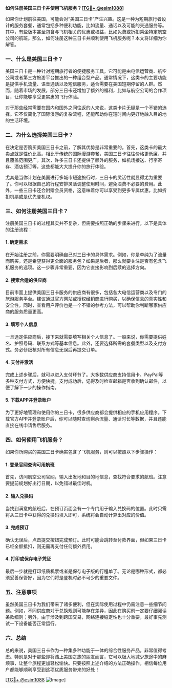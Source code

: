 **如何注册美国三日卡并使用飞机服务？[[TG💪+ @esim1088](https://t.me/s/esim1088)]**

如果你计划前往美国，可能会对“美国三日卡”产生兴趣。这是一种为短期旅行者设计的服务套餐，通常包括多种便利功能，比如流量、通话以及可能的交通服务等。其中，有些版本甚至包含与飞机相关的优惠或权益，比如免费或折扣乘坐特定航空公司的航班。那么，如何注册这种三日卡并顺利使用飞机服务呢？本文将详细为你解答。

### 一、什么是美国三日卡？

美国三日卡是一种针对短期旅行者的便捷服务工具。它可能是由电信运营商、航空公司或者第三方旅游平台推出的一种组合型产品。通常情况下，这类卡的主要功能是提供手机流量、语音通话以及短信服务，适合需要在美国短期停留的人群。然而，随着市场的发展，部分三日卡还增加了额外的福利，比如与航空公司的合作项目，让你能够享受更实惠的飞行体验。

对于那些经常需要在国内和国外之间往返的人来说，这类卡片无疑是一个不错的选择。它不仅简化了国际漫游的复杂流程，还能帮助你在短时间内更好地融入目的地的生活环境。

### 二、为什么选择美国三日卡？

在决定是否购买美国三日卡之前，了解其优势是非常重要的。首先，这类卡的最大卖点就是性价比高。相比于传统的国际漫游套餐，美国三日卡往往价格更低廉，并且覆盖范围更广。其次，许多三日卡还提供了额外的服务，如机场接送、行李寄存、酒店预订等，这些都能大大提升你的旅行体验。

尤其是当你计划在美国进行多城市短途旅行时，三日卡的灵活性就显得尤为重要了。你可以根据自己的行程安排灵活调整使用时间，避免浪费不必要的费用。此外，一些三日卡还会附赠会员资格，这意味着你可以享受到更多专属优惠，比如折扣机票或是优先登机权。

### 三、如何注册美国三日卡？

注册美国三日卡的过程其实并不复杂，但需要按照正确的步骤来进行。以下是具体的注册流程：

#### 1. 确定需求
在开始注册之前，你需要明确自己对三日卡的具体需求。例如，你是单纯为了流量而购买，还是希望获得更全面的服务包？如果是后者，那么就要关注是否有包含飞机服务的选项。这一步骤非常重要，因为它直接影响到后续的选择方向。

#### 2. 搜索合适的供应商
目前市面上提供美国三日卡服务的供应商有很多，包括各大电信运营商以及专门的旅游服务平台。建议通过官方网站或授权经销商进行购买，以确保信息的真实性和安全性。同时，查看用户评价也是一个不错的参考方法，可以帮助你判断哪家供应商的服务质量更高。

#### 3. 填写个人信息
一旦选定供应商后，接下来就需要填写相关个人信息了。一般来说，你需要提供姓名、护照号码、联系方式等基本信息。此外，还要选择所需的套餐类型以及支付方式。务必仔细核对所有信息无误后再提交订单。

#### 4. 支付并激活
完成上述步骤后，就可以进入支付环节了。大多数供应商支持信用卡、PayPal等多种支付方式，方便快捷。支付成功后，记得及时检查邮箱是否收到确认邮件，以便了解下一步的操作指南。

#### 5. 下载APP并登录账户
为了更好地管理和使用你的三日卡，很多供应商都会提供相应的手机应用程序。下载官方APP并登录账户后，你可以随时查询剩余流量、通话时长等数据，并且还能直接在线申请售后服务。

### 四、如何使用飞机服务？

如果你所购买的美国三日卡确实包含了飞机服务，则可以按照以下步骤操作：

#### 1. 登录官网查询可用航班
首先，访问航空公司官网，输入出发地和目的地信息，查找符合要求的航班。注意要提前规划好出行日期，以免错过最佳时机。

#### 2. 输入兑换码
当找到满意的航班后，在预订页面会有一个专门用于输入兑换码的位置。此时只需将从三日卡中获得的兑换码填入即可，系统将会自动计算出对应的价值。

#### 3. 完成预订
确认无误后，点击提交按钮完成预订。此时可能会跳转至付款界面，但如果三日卡已经全额抵扣，则无需再支付任何额外费用。

#### 4. 打印或保存电子凭证
最后一步就是打印纸质机票或者是保存电子版的行程单了。无论是哪种形式，都必须妥善保管好，因为它们将是登机时必不可少的重要文件。

### 五、注意事项

虽然美国三日卡为我们带来了诸多便利，但在实际使用过程中仍需注意一些细节问题。例如，不同供应商对于兑换规则可能存在差异，因此在购买前一定要仔细阅读条款细则；另外，由于涉及到跨国交易，网络连接稳定性也十分重要，最好事先测试一下设备能否正常运行。

### 六、总结

总的来说，美国三日卡作为一种集多种功能于一体的综合性服务产品，非常值得考虑。特别是对于那些即将踏上美国之旅的朋友而言，它可以极大地减少旅途中的麻烦事，让整个旅程更加轻松愉快。只要按照上述介绍的方法正确操作，相信每位用户都能够顺利享受到这项优质服务带来的好处！

[[TG💪+ @esim1088](https://t.me/s/esim1088) ![Image](https://i.postimg.cc/4NQfJmqS/Snipaste-2025-05-13-00-14-12.png)]